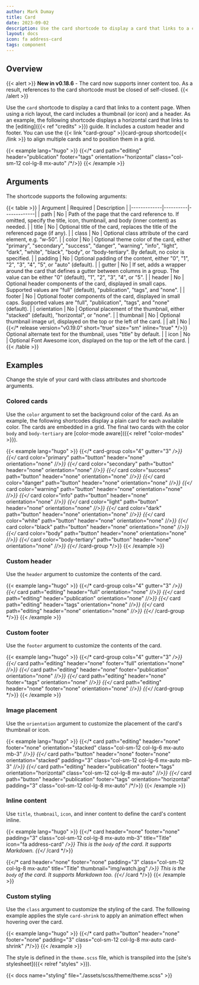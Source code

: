 ```yaml
---
author: Mark Dumay
title: Card
date: 2023-09-02
description: Use the card shortcode to display a card that links to a content page.
layout: docs
icon: fa address-card
tags: component
---
```


## Overview

{{< alert >}}
**New in v0.18.6** - The card now supports inner content too. As a result, references to the card shortcode must be closed of self-closed.
{{< /alert >}}

Use the `card` shortcode to display a card that links to a content page. When using a rich layout, the card includes a thumbnail (or icon) and a header. As an example, the following shortcode displays a horizontal card that links to the [editing]({{< ref "credits" >}}) guide. It includes a custom header and footer. You can use the {{< link "card-group" >}}card-group shortcode{{< /link >}} to align multiple cards and to position them in a grid.

<!-- markdownlint-disable MD037 -->
{{< example lang="hugo" >}}
{{</* card path="editing" header="publication" footer="tags" orientation="horizontal" class="col-sm-12 col-lg-8 mx-auto" /*/>}}
{{< /example >}}
<!-- markdownlint-enable MD037 -->

## Arguments

The shortcode supports the following arguments:

<!-- markdownlint-disable MD037 -->
{{< table >}}
| Argument    | Required | Description |
|-------------|----------|-------------|
| path        | No  | Path of the page that the card reference to. If omitted, specify the title, icon, thumbnail, and body (inner content) as needed. |
| title       | No  | Optional title of the card, replaces the title of the referenced page (if any). |
| class       | No  | Optional class attribute of the card element, e.g. “w-50”. |
| color       | No  | Optional theme color of the card, either "primary", "secondary", "success", "danger", "warning", "info", "light", "dark", "white", "black", "body", or "body-tertiary". By default, no color is specified. |
| padding     | No  | Optional padding of the content, either "0", "1", "2", "3", "4", "5", or "auto" (default). |
| gutter      | No  | If set, adds a wrapper around the card that defines a gutter between columns in a group. The value can be either "0" (default), "1", "2", "3", "4", or "5". |
| header      | No  | Optional header components of the card, displayed in small caps. Supported values are "full" (default), "publication", "tags", and "none". |
| footer      | No  | Optional footer components of the card, displayed in small caps. Supported values are "full", "publication", "tags", and "none" (default). |
| orientation | No  | Optional placement of the thumbnail, either "stacked" (default), "horizontal", or "none". |
| thumbnail   | No  | Optional thumbnail image url, displayed on the top or the left of the card. |
| alt         | No  | {{</* release version="v0.19.0" short="true" size="sm" inline="true" */>}} Optional alternate text for the thumbnail, uses "title" by default. |
| icon        | No  | Optional Font Awesome icon, displayed on the top or the left of the card. |
{{< /table >}}
<!-- markdownlint-enable MD037 -->

## Examples

Change the style of your card with class attributes and shortcode arguments.

### Colored cards

Use the `color` argument to set the background color of the card. As an example, the following shortcodes display a plain card for each available color. The cards are embedded in a grid. The final two cards with the color `body` and `body-tertiary` are [color-mode aware]({{< relref "color-modes" >}}).

<!-- markdownlint-disable MD037 -->
{{< example lang="hugo" >}}
{{</* card-group cols="4" gutter="3" */>}}
    {{</* card color="primary" path="button" header="none" orientation="none" /*/>}}
    {{</* card color="secondary" path="button" header="none" orientation="none" /*/>}}
    {{</* card color="success" path="button" header="none" orientation="none" /*/>}}
    {{</* card color="danger" path="button" header="none" orientation="none" /*/>}}
    {{</* card color="warning" path="button" header="none" orientation="none" /*/>}}
    {{</* card color="info" path="button" header="none" orientation="none" /*/>}}
    {{</* card color="light" path="button" header="none" orientation="none" /*/>}}
    {{</* card color="dark" path="button" header="none" orientation="none" /*/>}}
    {{</* card color="white" path="button" header="none" orientation="none" /*/>}}
    {{</* card color="black" path="button" header="none" orientation="none" /*/>}}
    {{</* card color="body" path="button" header="none" orientation="none" /*/>}}
    {{</* card color="body-tertiary" path="button" header="none" orientation="none" /*/>}}
{{</* /card-group */>}}
{{< /example >}}
<!-- markdownlint-enable MD037 -->

### Custom header

Use the `header` argument to customize the contents of the card.

<!-- markdownlint-disable MD037 -->
{{< example lang="hugo" >}}
{{</* card-group cols="4" gutter="3" */>}}
    {{</* card path="editing" header="full" orientation="none" /*/>}}
    {{</* card path="editing" header="publication" orientation="none" /*/>}}
    {{</* card path="editing" header="tags" orientation="none" /*/>}}
    {{</* card path="editing" header="none" orientation="none" /*/>}}
{{</* /card-group */>}}
{{< /example >}}
<!-- markdownlint-enable MD037 -->

### Custom footer

Use the `footer` argument to customize the contents of the card.

<!-- markdownlint-disable MD037 -->
{{< example lang="hugo" >}}
{{</* card-group cols="4" gutter="3" */>}}
    {{</* card path="editing" header="none" footer="full" orientation="none" /*/>}}
    {{</* card path="editing" header="none" footer="publication" orientation="none" /*/>}}
    {{</* card path="editing" header="none" footer="tags" orientation="none" /*/>}}
    {{</* card path="editing" header="none" footer="none" orientation="none" /*/>}}
{{</* /card-group */>}}
{{< /example >}}
<!-- markdownlint-enable MD037 -->

### Image placement

Use the `orientation` argument to customize the placement of the card's thumbnail or icon.

<!-- markdownlint-disable MD037 -->
{{< example lang="hugo" >}}
{{</* card path="editing" header="none" footer="none" orientation="stacked" class="col-sm-12 col-lg-6 mx-auto mb-3" /*/>}}
{{</* card path="button" header="none" footer="none" orientation="stacked" padding="3" class="col-sm-12 col-lg-6 mx-auto mb-3" /*/>}}
{{</* card path="editing" header="publication" footer="tags" orientation="horizontal" class="col-sm-12 col-lg-8 mx-auto" /*/>}}
{{</* card path="button" header="publication" footer="tags" orientation="horizontal" padding="3" class="col-sm-12 col-lg-8 mx-auto" /*/>}}
{{< /example >}}
<!-- markdownlint-enable MD037 -->

### Inline content

Use `title`, `thumbnail`, `icon`, and inner content to define the card's content inline.

<!-- markdownlint-disable MD037 -->
{{< example lang="hugo" >}}
{{</* card header="none" footer="none" padding="3" class="col-sm-12 col-lg-8 mx-auto mb-3" title="Title" icon="fa address-card" */>}}
    This is the `body` of the card. It supports Markdown.
{{</* /card */>}}

{{</* card header="none" footer="none" padding="3" class="col-sm-12 col-lg-8 mx-auto" title="Title" thumbnail="img/watch.jpg" */>}}
    This is the `body` of the card. It supports Markdown too.
{{</* /card */>}}
{{< /example >}}
<!-- markdownlint-enable MD037 -->

### Custom styling

Use the `class` argument to customize the styling of the card. The folllowing example applies the style `card-shrink` to apply an animation effect when hovering over the card.

<!-- markdownlint-disable MD037 -->
{{< example lang="hugo" >}}
{{</* card path="button" header="none" footer="none" padding="3" class="col-sm-12 col-lg-8 mx-auto card-shrink" /*/>}}
{{< /example >}}
<!-- markdownlint-enable MD037 -->

The style is defined in the `theme.scss` file, which is transpiled into the [site's stylesheet]({{< relref "styles" >}}).

{{< docs name="styling" file="./assets/scss/theme/theme.scss" >}}
